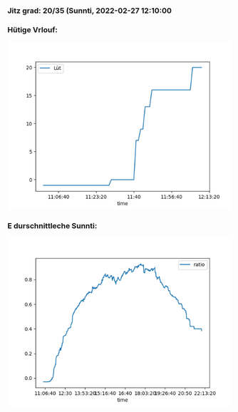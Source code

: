 ### Jitz grad: 20/35 (Sunnti, 2022-02-27 12:10:00

### Hütige Vrlouf:
![Graph](Today.png)

### E durschnittleche Sunnti:
![Graph](Sunnti.png)